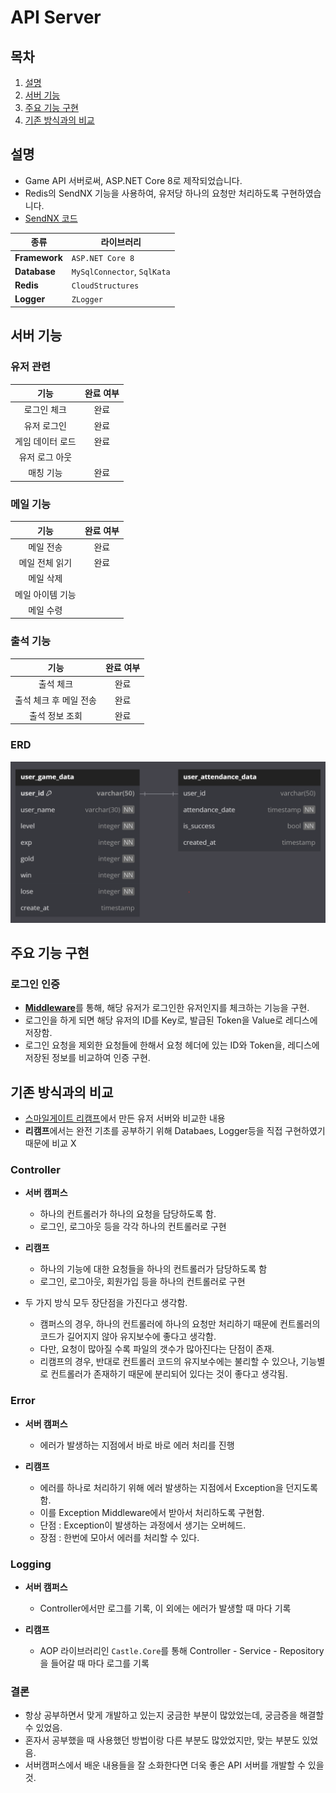 # API Server
## 목차
1. [설명](#설명)
2. [서버 기능](#서버-기능)
3. [주요 기능 구현](#주요-기능-구현)
4. [기존 방식과의 비교](#기존-방식과의-비교)

## 설명
- Game API 서버로써, ASP.NET Core 8로 제작되었습니다.
- Redis의 SendNX 기능을 사용하여, 유저당 하나의 요청만 처리하도록 구현하였습니다.
- [SendNX 코드](./Middleware/RequestOneCheckMiddleware.cs)

| 종류          | 라이브러리                  |
| ------------- | --------------------------- |
| **Framework** | `ASP.NET Core 8`            |
| **Database**  | `MySqlConnector`, `SqlKata` |
| **Redis**     | `CloudStructures`           |
| **Logger**    | `ZLogger`                   |

## 서버 기능
### 유저 관련
|     **기능**     | **완료 여부** |
| :--------------: | :-----------: |
|   로그인 체크    |     완료      |
|   유저  로그인   |     완료      |
| 게임 데이터 로드 |     완료      |
|  유저 로그 아웃  |               |
|    매칭 기능     |     완료      |

### 메일 기능
|     **기능**     | **완료 여부** |
| :--------------: | :-----------: |
|    메일 전송     |     완료      |
|  메일 전체 읽기  |     완료      |
|    메일 삭제     |               |
| 메일 아이템 기능 |               |
|    메일 수령     |               |

### 출석 기능
|        **기능**        | **완료 여부** |
| :--------------------: | :-----------: |
|       출석 체크        |     완료      |
| 출석 체크 후 메일 전송 |     완료      |
|     출석 정보 조회     |     완료      |

### ERD
![alt text](../resource/GameERD.png)

## 주요 기능 구현
### 로그인 인증
- [**Middleware**](./Middleware/TokenCheckMiddleware.cs)를 통해, 해당 유저가 로그인한 유저인지를 체크하는 기능을 구현.
- 로그인을 하게 되면 해당 유저의 ID를 Key로, 발급된 Token을 Value로 레디스에 저장함.
- 로그인 요청을 제외한 요청들에 한해서 요청 헤더에 있는 ID와 Token을, 레디스에 저장된 정보를 비교하여 인증 구현.

## 기존 방식과의 비교
- [스마일게이트 리캠프](https://github.com/sgdevcamp2023/remember/tree/main/src/backend/user-service)에서 만든 유저 서버와 비교한 내용
- **리캠프**에서는 완전 기초를 공부하기 위해 Databaes, Logger등을 직접 구현하였기 때문에 비교 X
### Controller
- **서버 캠퍼스**
  - 하나의 컨트롤러가 하나의 요청을 담당하도록 함.
  - 로그인, 로그아웃 등을 각각 하나의 컨트롤러로 구현
- **리캠프**
  - 하나의 기능에 대한 요청들을 하나의 컨트롤러가 담당하도록 함
  - 로그인, 로그아웃, 회원가입 등을 하나의 컨트롤러로 구현

- 두 가지 방식 모두 장단점을 가진다고 생각함.
  - 캠퍼스의 경우, 하나의 컨트롤러에 하나의 요청만 처리하기 때문에 컨트롤러의 코드가 길어지지 않아 유지보수에 좋다고 생각함. 
  - 다만, 요청이 많아질 수록 파일의 갯수가 많아진다는 단점이 존재.
  - 리캠프의 경우, 반대로 컨트롤러 코드의 유지보수에는 불리할 수 있으나, 기능별로 컨트롤러가 존재하기 때문에 분리되어 있다는 것이 좋다고 생각됨.
### Error
- **서버 캠퍼스**
  - 에러가 발생하는 지점에서 바로 바로 에러 처리를 진행
  
- **리캠프**
  - 에러를 하나로 처리하기 위해 에러 발생하는 지점에서 Exception을 던지도록 함.
  - 이를 Exception Middleware에서 받아서 처리하도록 구현함.
  - 단점 : Exception이 발생하는 과정에서 생기는 오버헤드.
  - 장점 : 한번에 모아서 에러를 처리할 수 있다.

### Logging
- **서버 캠퍼스**
  - Controller에서만 로그를 기록, 이 외에는 에러가 발생할 때 마다 기록
  
- **리캠프**
  - AOP 라이브러리인 `Castle.Core`를 통해 Controller - Service - Repository 을 들어갈 때 마다 로그를 기록

### 결론
- 항상 공부하면서 맞게 개발하고 있는지 궁금한 부분이 많았었는데, 궁금증을 해결할 수 있었음.
- 혼자서 공부했을 때 사용했던 방법이랑 다른 부분도 많았었지만, 맞는 부분도 있었음. 
- 서버캠퍼스에서 배운 내용들을 잘 소화한다면 더욱 좋은 API 서버를 개발할 수 있을 것.